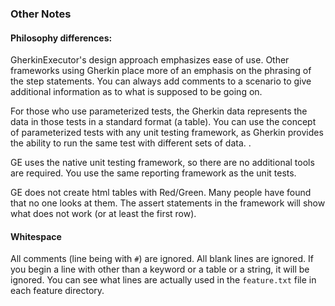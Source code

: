 ### Other Notes

#### Philosophy differences:

GherkinExecutor's design approach emphasizes ease of use.  Other frameworks using Gherkin place more of an emphasis on 
the phrasing of the step statements.    You can always add comments to a scenario to give additional information as to 
what is supposed to be going on.    

For those who use parameterized tests, the Gherkin data represents the data in those tests in a standard format (a table). 
You can use the concept of parameterized tests with any unit testing framework, as Gherkin provides the ability to run 
the same test with different sets of data.   .   

GE uses the native unit testing framework, so there are no additional tools are required.  You  use the same reporting
framework as the unit tests. 

GE does not create html tables with Red/Green.   Many people have found that no one looks at them.  The assert statements
in the framework will show what does not work (or at least the first row).  

#### Whitespace

All comments (line being with `#`) are ignored.  All blank lines are
ignored.  If you begin a line with other than a keyword or a table or a string,
it will be ignored.  You can see what lines are actually used in the `feature.txt` file in each feature directory. 






